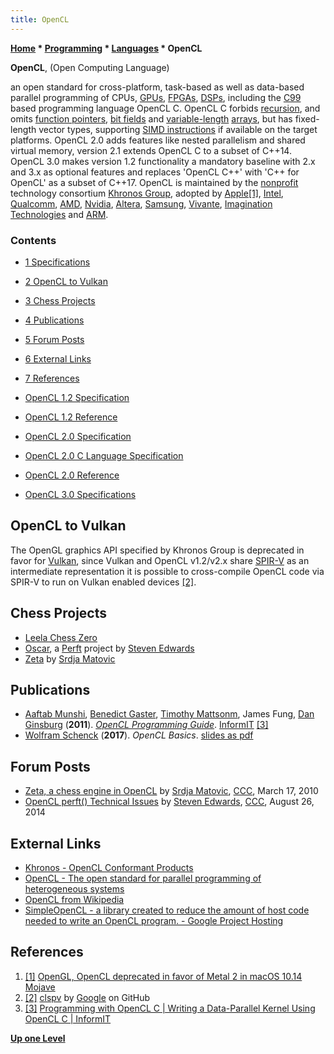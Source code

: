 ```yaml
---
title: OpenCL
---
```

**[Home](Home "Home") \* [Programming](Programming "Programming") \* [Languages](Languages "Languages") \* OpenCL**


**OpenCL**, (Open Computing Language)  

an open standard for cross-platform, task-based as well as data-based parallel programming of CPUs, [GPUs](GPU "GPU"), [FPGAs](FPGA "FPGA"), [DSPs](https://en.wikipedia.org/wiki/Digital_signal_processor), including the [C99](C "C") based programming language OpenCL C. OpenCL C forbids [recursion](Recursion "Recursion"), and omits [function pointers](https://en.wikipedia.org/wiki/Function_pointer), [bit fields](https://en.wikipedia.org/wiki/Bit_field) and [variable-length](https://en.wikipedia.org/wiki/Variable-length_array) [arrays](Array "Array"), but has fixed-length vector types, supporting [SIMD instructions](SIMD_and_SWAR_Techniques "SIMD and SWAR Techniques") if available on the target platforms. OpenCL 2.0 adds features like nested parallelism and shared virtual memory, version 2.1 extends OpenCL C to a subset of C++14. OpenCL 3.0 makes version 1.2 functionality a mandatory baseline with 2.x and 3.x as optional features and replaces 'OpenCL C++' with 'C++ for OpenCL' as a subset of C++17. OpenCL is maintained by the [nonprofit](https://en.wikipedia.org/wiki/Nonprofit_organization) technology consortium [Khronos Group](https://en.wikipedia.org/wiki/Khronos_Group), adopted by [Apple](index.php?title=Apple&action=edit&redlink=1 "Apple (page does not exist)")<a id="cite-note-1" href="#cite-ref-1">[1]</a>, [Intel](Intel "Intel"), [Qualcomm](https://en.wikipedia.org/wiki/Qualcomm), [AMD](AMD "AMD"), [Nvidia](Nvidia "Nvidia"), [Altera](https://en.wikipedia.org/wiki/Altera), [Samsung](https://en.wikipedia.org/wiki/Samsung), [Vivante](https://en.wikipedia.org/wiki/Vivante_Corporation), [Imagination Technologies](https://en.wikipedia.org/wiki/Imagination_Technologies) and [ARM](index.php?title=ARM&action=edit&redlink=1 "ARM (page does not exist)").



### Contents


* [1 Specifications](#specifications)
* [2 OpenCL to Vulkan](#opencl-to-vulkan)
* [3 Chess Projects](#chess-projects)
* [4 Publications](#publications)
* [5 Forum Posts](#forum-posts)
* [6 External Links](#external-links)
* [7 References](#references)






* [OpenCL 1.2 Specification](https://www.khronos.org/registry/OpenCL/specs/opencl-1.2.pdf)
* [OpenCL 1.2 Reference](https://www.khronos.org/registry/OpenCL//sdk/1.2/docs/man/xhtml/)
* [OpenCL 2.0 Specification](https://www.khronos.org/registry/OpenCL/specs/opencl-2.0.pdf)
* [OpenCL 2.0 C Language Specification](https://www.khronos.org/registry/OpenCL/specs/2.2/pdf/OpenCL_C.pdf)
* [OpenCL 2.0 Reference](https://www.khronos.org/registry/OpenCL//sdk/2.0/docs/man/xhtml/)
* [OpenCL 3.0 Specifications](https://www.khronos.org/registry/OpenCL/specs/3.0-unified/pdf/)


## OpenCL to Vulkan


The OpenGL graphics API specified by Khronos Group is deprecated in favor for [Vulkan](https://en.wikipedia.org/wiki/Vulkan), since Vulkan and OpenCL v1.2/v2.x share [SPIR-V](https://en.wikipedia.org/wiki/Standard_Portable_Intermediate_Representation) as an intermediate representation it is possible to cross-compile OpenCL code via SPIR-V to run on Vulkan enabled devices <a id="cite-note-2" href="#cite-ref-2">[2]</a>.



## Chess Projects


* [Leela Chess Zero](Leela_Chess_Zero "Leela Chess Zero")
* [Oscar](index.php?title=Oscar&action=edit&redlink=1 "Oscar (page does not exist)"), a [Perft](Perft "Perft") project by [Steven Edwards](Steven_Edwards "Steven Edwards")
* [Zeta](Zeta "Zeta") by [Srdja Matovic](Srdja_Matovic "Srdja Matovic")


## Publications


* [Aaftab Munshi](https://www.informit.com/authors/bio/ba2cf654-0769-47a6-9d60-01b6e6da4a60), [Benedict Gaster](http://www.informit.com/authors/bio/056a0573-0374-4183-96db-e94b962d2046), [Timothy Mattsonm](http://www.informit.com/authors/bio/203bb6b7-d0bb-48ca-984c-a627e8b33ce2), James Fung, [Dan Ginsburg](http://www.informit.com/authors/bio/5bd00f25-b8c1-49de-85a0-423e49663d06) (**2011**). *[OpenCL Programming Guide](http://www.informit.com/store/opencl-programming-guide-9780321749642?w_ptgrevartcl=Programming+with+OpenCL+C_1732873)*. [InformIT](https://en.wikipedia.org/wiki/Pearson_Education) <a id="cite-note-3" href="#cite-ref-3">[3]</a>
* [Wolfram Schenck](https://scholar.google.de/citations?user=ByAvYg4AAAAJ&hl=en) (**2017**). *OpenCL Basics*. [slides as pdf](https://www.fz-juelich.de/SharedDocs/Downloads/IAS/JSC/EN/slides/opencl/opencl-03-basics.pdf?__blob=publicationFile)


## Forum Posts


* [Zeta, a chess engine in OpenCL](http://www.talkchess.com/forum/viewtopic.php?t=33315) by [Srdja Matovic](Srdja_Matovic "Srdja Matovic"), [CCC](CCC "CCC"), March 17, 2010
* [OpenCL perft() Technical Issues](http://www.talkchess.com/forum/viewtopic.php?t=53439) by [Steven Edwards](Steven_Edwards "Steven Edwards"), [CCC](CCC "CCC"), August 26, 2014


## External Links


* [Khronos - OpenCL Conformant Products](https://www.khronos.org/conformance/adopters/conformant-products/opencl)
* [OpenCL - The open standard for parallel programming of heterogeneous systems](https://www.khronos.org/opencl/)
* [OpenCL from Wikipedia](https://en.wikipedia.org/wiki/OpenCL)
* [SimpleOpenCL - a library created to reduce the amount of host code needed to write an OpenCL program. - Google Project Hosting](https://code.google.com/archive/p/simple-opencl/)


## References


1. <a id="cite-ref-1" href="#cite-note-1">[1]</a> [OpenGL, OpenCL deprecated in favor of Metal 2 in macOS 10.14 Mojave](https://appleinsider.com/articles/18/06/04/opengl-opencl-deprecated-in-favor-of-metal-2-in-macos-1014-mojave)
2. <a id="cite-ref-2" href="#cite-note-2">[2]</a> [clspv](https://github.com/google/clspv) by [Google](index.php?title=Google&action=edit&redlink=1 "Google (page does not exist)") on GitHub
3. <a id="cite-ref-3" href="#cite-note-3">[3]</a> [Programming with OpenCL C | Writing a Data-Parallel Kernel Using OpenCL C | InformIT](http://www.informit.com/articles/article.aspx?p=1732873)

**[Up one Level](Languages "Languages")**







 
